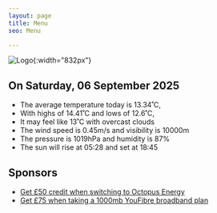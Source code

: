 ```yaml
---
layout: page
title: Menu
seo: Menu

---
```


![Logo](/images/logo.jpg){:width="832px"}

<!-- weather_marker starts -->
## On Saturday, 06 September 2025

- The average temperature today is 13.34˚C,
- With highs of 14.41˚C and lows of 12.6˚C,
- It may feel like 13˚C with overcast clouds
- The wind speed is 0.45m/s and visibility is 10000m
- The pressure is 1019hPa and humidity is 87%
- The sun will rise at 05:28 and set at 18:45

<!-- weather_marker ends -->

## Sponsors

- [Get £50 credit when switching to Octopus Energy](https://bit.ly/3oD1nnS)
- [Get £75 when taking a 1000mb YouFibre broadband plan](https://aklam.io/91zWhU?)
